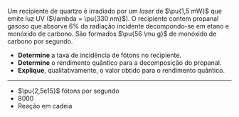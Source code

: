 Um recipiente de quartzo é irradiado por um *laser* de $\pu{1,5 mW}$ que emite luz UV  ($\lambda = \pu{330 nm}$). O recipiente contem propanal gasoso que absorve $6\%$ da radiação incidente decompondo-se em etano e monóxido de carbono. São formados $\pu{56 \mu g}$ de monóxido de carbono por segundo.

- **Determine** a taxa de incidência de fótons no recipiente.
- **Determine** o rendimento quântico para a decomposição do propanal.
- **Explique**, qualitativamente, o valor obtido para o rendimento quântico.

---

- $\pu{2,5e15}$ fótons por segundo
- $8000$
- Reação em cadeia
